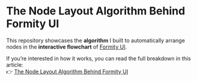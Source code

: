 # The Node Layout Algorithm Behind Formity UI

This repository showcases the **algorithm** I built to automatically arrange nodes in the **interactive flowchart** of [Formity UI](https://ui.formity.app/).

If you’re interested in how it works, you can read the full breakdown in this article:  
👉 [The Node Layout Algorithm Behind Formity UI](https://www.martiserra.me/projects/formity/the-node-layout-algorithm-behind-formity-ui)
